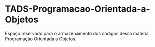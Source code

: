 # TADS-Programacao-Orientada-a-Objetos

Espaço reservado para o armazenamento dos códigos dessa matéria Programação Orientada a Objetos.
